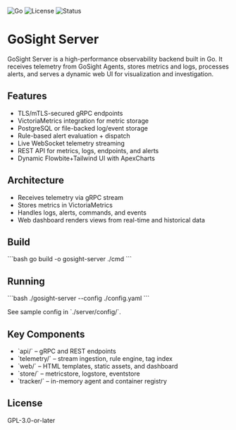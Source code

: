 ![Go](https://img.shields.io/badge/built%20with-Go-blue) ![License](https://img.shields.io/github/license/aaronlmathis/gosight-server) ![Status](https://img.shields.io/badge/status-active-brightgreen)

# GoSight Server

GoSight Server is a high-performance observability backend built in Go. It receives telemetry from GoSight Agents, stores metrics and logs, processes alerts, and serves a dynamic web UI for visualization and investigation.

## Features

- TLS/mTLS-secured gRPC endpoints
- VictoriaMetrics integration for metric storage
- PostgreSQL or file-backed log/event storage
- Rule-based alert evaluation + dispatch
- Live WebSocket telemetry streaming
- REST API for metrics, logs, endpoints, and alerts
- Dynamic Flowbite+Tailwind UI with ApexCharts

## Architecture

- Receives telemetry via gRPC stream
- Stores metrics in VictoriaMetrics
- Handles logs, alerts, commands, and events
- Web dashboard renders views from real-time and historical data

## Build

\`\`\`bash
go build -o gosight-server ./cmd
\`\`\`

## Running

\`\`\`bash
./gosight-server --config ./config.yaml
\`\`\`

See sample config in \`./server/config/\`.

## Key Components

- \`api/\` – gRPC and REST endpoints
- \`telemetry/\` – stream ingestion, rule engine, tag index
- \`web/\` – HTML templates, static assets, and dashboard
- \`store/\` – metricstore, logstore, eventstore
- \`tracker/\` – in-memory agent and container registry

## License

GPL-3.0-or-later
